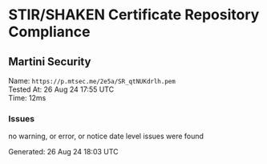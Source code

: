 # STIR/SHAKEN Certificate Repository Compliance

## Martini Security

Name: `https://p.mtsec.me/2e5a/SR_qtNUKdrlh.pem`\
Tested At: 26 Aug 24 17:55 UTC\
Time: 12ms

### Issues

no warning, or error, or notice date level issues were found

Generated: 26 Aug 24 18:03 UTC